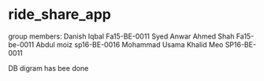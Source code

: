 # ride_share_app
group members:
Danish Iqbal Fa15-BE-0011
Syed Anwar Ahmed Shah Fa15-be-0011
Abdul moiz sp16-BE-0016
Mohammad Usama Khalid Meo SP16-BE-0011

DB digram has bee done

